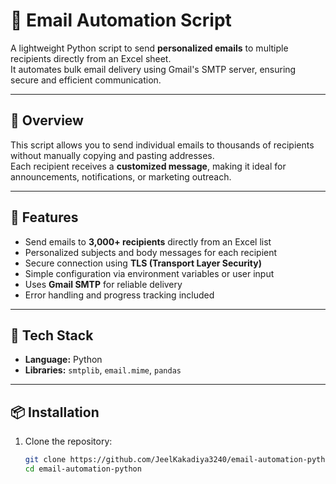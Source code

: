 # 📧 Email Automation Script

A lightweight Python script to send **personalized emails** to multiple recipients directly from an Excel sheet.  
It automates bulk email delivery using Gmail's SMTP server, ensuring secure and efficient communication.

---

## 🧠 Overview

This script allows you to send individual emails to thousands of recipients without manually copying and pasting addresses.  
Each recipient receives a **customized message**, making it ideal for announcements, notifications, or marketing outreach.

---

## 🚀 Features

- Send emails to **3,000+ recipients** directly from an Excel list  
- Personalized subjects and body messages for each recipient  
- Secure connection using **TLS (Transport Layer Security)**  
- Simple configuration via environment variables or user input  
- Uses **Gmail SMTP** for reliable delivery  
- Error handling and progress tracking included  

---

## 🧩 Tech Stack

- **Language:** Python  
- **Libraries:** `smtplib`, `email.mime`, `pandas`  

---

## 📦 Installation

1. Clone the repository:
   ```bash
   git clone https://github.com/JeelKakadiya3240/email-automation-python.git
   cd email-automation-python
